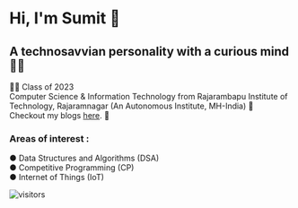 # Hi, I'm Sumit 👋

## A technosavvian personality with a curious mind 👨‍💻
👨‍🎓 Class of 2023<br /> 
Computer Science & Information Technology from Rajarambapu Institute of Technology, Rajaramnagar (An Autonomous Institute, MH-India) 🏫<br />
Checkout my blogs <a href="https://medium.com/@sumitvajarinkar">here</a>. 📖<br />
### Areas of interest :
● Data Structures and Algorithms (DSA)<br />
● Competitive Programming (CP)<br />
● Internet of Things (IoT)<br />

![visitors](https://visitor-badge.laobi.icu/badge?page_id=https://github.com/rising-entropy/)

